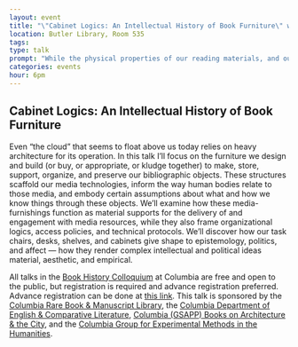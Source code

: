 ```yaml
---
layout: event
title: "\"Cabinet Logics: An Intellectual History of Book Furniture\" with Shannon Mattern"
location: Butler Library, Room 535
tags: 
type: talk
prompt: "While the physical properties of our reading materials, and our material engagements with them, have evolved over the millennia – and particularly within the past decade – we still rely on physical supports, furnishings, to scaffold our interactions with them."
categories: events
hour: 6pm
---
```


## Cabinet Logics: An Intellectual History of Book Furniture

Even “the cloud” that seems to float above us today relies on heavy
architecture for its operation. In this talk I’ll focus on the furniture we
design and build (or buy, or appropriate, or kludge together) to make, store,
support, organize, and preserve our bibliographic objects. These structures
scaffold our media technologies, inform the way human bodies relate to those
media, and embody certain assumptions about what and how we know things
through these objects. We’ll examine how these media-furnishings function as
material supports for the delivery of and engagement with media resources,
while they also frame organizational logics, access policies, and technical
protocols. We’ll discover how our task chairs, desks, shelves, and cabinets
give shape to epistemology, politics, and affect — how they render complex
intellectual and political ideas material, aesthetic, and empirical.

All talks in the [Book History Colloquium][1] at Columbia are free and open to
the public, but registration is required and advance registration preferred.
Advance registration can be done at [this link][2]. This talk is sponsored by
the [Columbia Rare Book & Manuscript Library][3], the [Columbia Department of
English & Comparative Literature][4], [Columbia (GSAPP) Books on Architecture
& the City][5], and the [Columbia Group for Experimental Methods in the
Humanities][6].

[1]: http://library.columbia.edu/locations/rbml/exhibitions/bhc/2017-2018.html
[2]: http://library.columbia.edu/news/events/event.html?guid=CAL-00bbdc41-604f2755-0160-50064d7d-000002f1events%40columbia.edu&returnlinkurl=/content/libraryweb/locations/rbml/exhibitions/current&returnlinktext=Events%20Calendar
[3]: http://library.columbia.edu/locations/rbml.html
[4]: http://english.columbia.edu/
[5]: https://www.arch.columbia.edu/books
[6]: http://xpmethod.plaintext.in/
